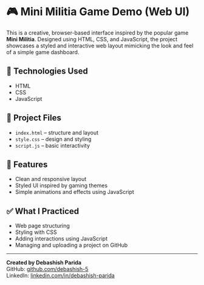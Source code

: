 # 🎮 Mini Militia Game Demo (Web UI)

This is a creative, browser-based interface inspired by the popular game **Mini Militia**. Designed using HTML, CSS, and JavaScript, the project showcases a styled and interactive web layout mimicking the look and feel of a simple game dashboard.

## 🔧 Technologies Used
- HTML
- CSS
- JavaScript

## 📁 Project Files
- `index.html` – structure and layout
- `style.css` – design and styling
- `script.js` – basic interactivity

## 📌 Features
- Clean and responsive layout
- Styled UI inspired by gaming themes
- Simple animations and effects using JavaScript

## ✅ What I Practiced
- Web page structuring
- Styling with CSS
- Adding interactions using JavaScript
- Managing and uploading a project on GitHub

---

**Created by Debashish Parida**  
GitHub: [github.com/debashish-5](https://github.com/debashish-5)  
LinkedIn: [linkedin.com/in/debashish-parida](https://linkedin.com/in/debashish-parida)
